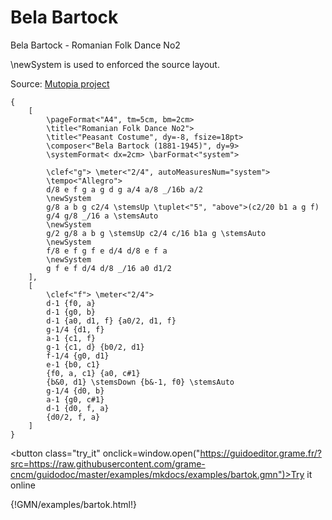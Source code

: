 
# Bela Bartock

Bela Bartock - Romanian Folk Dance No2

\newSystem is used to enforced the source layout.

Source: [Mutopia project](https://www.mutopiaproject.org/ftp/BartokB/rom_folk_dance_1_bartok/rom_folk_dance_1_bartok-a4.pdf)

~~~~~~
{
	[
		\pageFormat<"A4", tm=5cm, bm=2cm>
		\title<"Romanian Folk Dance No2">
		\title<"Peasant Costume", dy=-8, fsize=18pt>
		\composer<"Bela Bartock (1881-1945)", dy=9>
		\systemFormat< dx=2cm> \barFormat<"system">

		\clef<"g"> \meter<"2/4", autoMeasuresNum="system"> 
		\tempo<"Allegro">
		d/8 e f g a g d g a/4 a/8 _/16b a/2 
		\newSystem
		g/8 a b g c2/4 \stemsUp \tuplet<"5", "above">(c2/20 b1 a g f) 
		g/4 g/8 _/16 a \stemsAuto 
		\newSystem
		g/2 g/8 a b g \stemsUp c2/4 c/16 b1a g \stemsAuto 
		\newSystem
		f/8 e f g f e d/4 d/8 e f a 
		\newSystem
		g f e f d/4 d/8 _/16 a0 d1/2 
	],
	[
		\clef<"f"> \meter<"2/4"> 
		d-1 {f0, a}
		d-1 {g0, b}
		d-1 {a0, d1, f} {a0/2, d1, f}
		g-1/4 {d1, f}
		a-1 {c1, f}
		g-1 {c1, d} {b0/2, d1}
		f-1/4 {g0, d1}
		e-1 {b0, c1}
		{f0, a, c1} {a0, c#1}
		{b&0, d1} \stemsDown {b&-1, f0} \stemsAuto
		g-1/4 {d0, b}
		a-1 {g0, c#1}
		d-1 {d0, f, a}
		{d0/2, f, a}
	]
}

~~~~~~


<button class="try_it" onclick=window.open("https://guidoeditor.grame.fr/?src=https://raw.githubusercontent.com/grame-cncm/guidodoc/master/examples/mkdocs/examples/bartok.gmn")>Try it online</button>

{!GMN/examples/bartok.html!}

